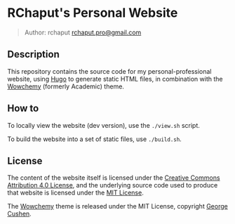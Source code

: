 # RChaput's Personal Website
> Author: rchaput <rchaput.pro@gmail.com>

## Description

This repository contains the source code for my personal-professional website, 
using [Hugo][hugo] to generate static HTML files, in combination with 
the [Wowchemy][wowchemy] (formerly Academic) theme.

## How to

To locally view the website (dev version), use the `./view.sh` script.

To build the website into a set of static files, use `./build.sh`.

## License

The content of the website itself is licensed under the 
[Creative Commons Attribution 4.0 License][cc-by], and the underlying
source code used to produce that website is licensed under the 
[MIT License][mit].

The [Wowchemy][wowchemy] theme is released under the MIT License, copyright
[George Cushen][gcushen].

[hugo]: https://github.com/gohugoio/hugo
[wowchemy]: https://wowchemy.com/
[gcushen]: https://georgecushen.com/
[cc-by]: https://creativecommons.org/licenses/by/4.0/
[mit]: ./LICENSE
